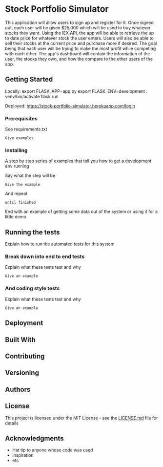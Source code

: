 # Stock Portfolio Simulator

This application will allow users to sign up and register for it. Once signed out, each user will be given $25,000 which will be used to buy whatever stocks they want. Using the IEX API, the app will be able to retrieve the up to date price for whatever stock the user enters. Users will also be able to sell their stocks at the current price and purchase more if desired. The goal being that each user will be trying to make the most profit while competing with each other. The app's dashboard will contain the information of the user, the stocks they own, and how the compare to the other users of the app.

## Getting Started

Locally:
export FLASK_APP=app.py
export FLASK_ENV=development
. venv/bin/activate
flask run

Deployed:
https://stock-portfolio-simulator.herokuapp.com/login

### Prerequisites

See requirements.txt

```
Give examples
```

### Installing

A step by step series of examples that tell you how to get a development env running

Say what the step will be

```
Give the example
```

And repeat

```
until finished
```

End with an example of getting some data out of the system or using it for a little demo

## Running the tests

Explain how to run the automated tests for this system

### Break down into end to end tests

Explain what these tests test and why

```
Give an example
```

### And coding style tests

Explain what these tests test and why

```
Give an example
```

## Deployment


## Built With


## Contributing


## Versioning


## Authors


## License

This project is licensed under the MIT License - see the [LICENSE.md](LICENSE.md) file for details

## Acknowledgments

* Hat tip to anyone whose code was used
* Inspiration
* etc
